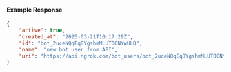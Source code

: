 <!-- Code generated for API Clients. DO NOT EDIT. -->

#### Example Response

```json
{
	"active": true,
	"created_at": "2025-03-21T10:17:29Z",
	"id": "bot_2uceNQqEq8YgshmMLUTOCNYwULQ",
	"name": "new bot user from API",
	"uri": "https://api.ngrok.com/bot_users/bot_2uceNQqEq8YgshmMLUTOCNYwULQ"
}
```
